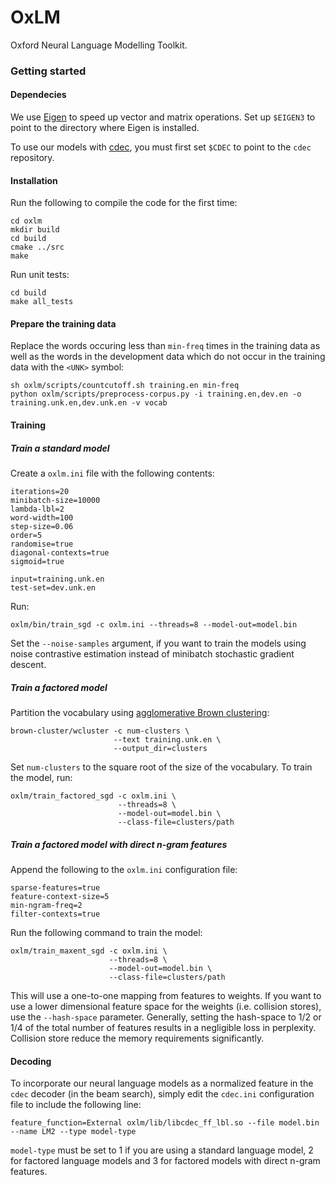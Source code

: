 OxLM
====

Oxford Neural Language Modelling Toolkit.

### Getting started

#### Dependecies

We use [Eigen](http://eigen.tuxfamily.org/index.php?title=Main_Page) to speed up vector and matrix operations. Set up `$EIGEN3` to point to the directory where Eigen is installed.

To use our models with [cdec](http://www.cdec-decoder.org/), you must first set `$CDEC` to point to the `cdec` repository.

#### Installation

Run the following to compile the code for the first time:

    cd oxlm
    mkdir build
    cd build
    cmake ../src
    make

Run unit tests:

    cd build
    make all_tests

#### Prepare the training data

Replace the words occuring less than `min-freq` times in the training data as well as the words in the development data which do not occur in the training data with the `<UNK>` symbol:

    sh oxlm/scripts/countcutoff.sh training.en min-freq
    python oxlm/scripts/preprocess-corpus.py -i training.en,dev.en -o training.unk.en,dev.unk.en -v vocab

#### Training

##### Train a standard model

Create a `oxlm.ini` file with the following contents:

    iterations=20
    minibatch-size=10000
    lambda-lbl=2
    word-width=100
    step-size=0.06
    order=5
    randomise=true
    diagonal-contexts=true
    sigmoid=true

    input=training.unk.en
    test-set=dev.unk.en

Run:

    oxlm/bin/train_sgd -c oxlm.ini --threads=8 --model-out=model.bin

Set the `--noise-samples` argument, if you want to train the models using noise contrastive estimation instead of minibatch stochastic gradient descent.

##### Train a factored model

Partition the vocabulary using [agglomerative Brown clustering](https://github.com/percyliang/brown-cluster):

    brown-cluster/wcluster -c num-clusters \
                           --text training.unk.en \
                           --output_dir=clusters

Set `num-clusters` to the square root of the size of the vocabulary. To train the model, run:

    oxlm/train_factored_sgd -c oxlm.ini \
                            --threads=8 \
                            --model-out=model.bin \
                            --class-file=clusters/path

##### Train a factored model with direct n-gram features

Append the following to the `oxlm.ini` configuration file:

    sparse-features=true
    feature-context-size=5
    min-ngram-freq=2
    filter-contexts=true

Run the following command to train the model:

    oxlm/train_maxent_sgd -c oxlm.ini \
                          --threads=8 \
                          --model-out=model.bin \
                          --class-file=clusters/path

This will use a one-to-one mapping from features to weights. If you want to use a lower dimensional feature space for the weights (i.e. collision stores), use the `--hash-space` parameter. Generally, setting the hash-space to 1/2 or 1/4 of the total number of features results in a negligible loss in perplexity. Collision store reduce the memory requirements significantly.

#### Decoding

To incorporate our neural language models as a normalized feature in the `cdec` decoder (in the beam search), simply edit the `cdec.ini` configuration file to include the following line:

    feature_function=External oxlm/lib/libcdec_ff_lbl.so --file model.bin --name LM2 --type model-type

`model-type` must be set to 1 if you are using a standard language model, 2 for factored language models and 3 for factored models with direct n-gram features.
